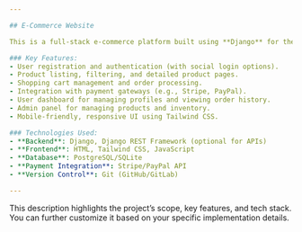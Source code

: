 ```yaml
---

## E-Commerce Website

This is a full-stack e-commerce platform built using **Django** for the backend and **HTML/CSS/Tailwind CSS** with **JavaScript** for the frontend. The platform allows users to browse products, manage their shopping cart, and securely check out using integrated payment gateways. The website features a responsive design and offers functionalities such as product search, filtering, order management, and user authentication.

### Key Features:
- User registration and authentication (with social login options).
- Product listing, filtering, and detailed product pages.
- Shopping cart management and order processing.
- Integration with payment gateways (e.g., Stripe, PayPal).
- User dashboard for managing profiles and viewing order history.
- Admin panel for managing products and inventory.
- Mobile-friendly, responsive UI using Tailwind CSS.

### Technologies Used:
- **Backend**: Django, Django REST Framework (optional for APIs)
- **Frontend**: HTML, Tailwind CSS, JavaScript
- **Database**: PostgreSQL/SQLite
- **Payment Integration**: Stripe/PayPal API
- **Version Control**: Git (GitHub/GitLab)

---
```


This description highlights the project’s scope, key features, and tech stack. You can further customize it based on your specific implementation details.
